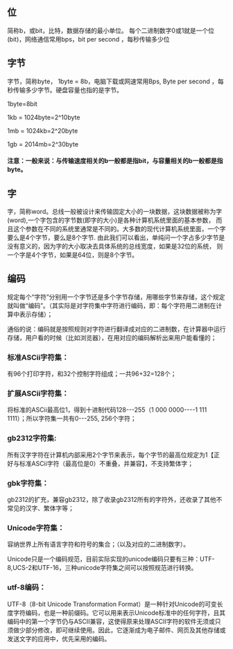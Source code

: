 

## 位
简称b，或bit，比特，数据存储的最小单位。
每个二进制数字0或1就是一个位(bit)，网络通信常用bps，bit per second ，每秒传输多少位

## 字节
字节，简称byte， 1byte = 8b，电脑下载或网速常用Bps, Byte per second ，每秒传输多少字节。硬盘容量也指的是字节。

1byte=8bit

1kb = 1024byte=2^10byte

1mb = 1024kb=2^20byte

1gb = 2014mb=2^30byte

#### 注意：一般来说：与传输速度相关的b一般都是指bit，与容量相关的b一般都是指byte。

## 字
字，简称word。总线一般被设计来传输固定大小的一块数据，这块数据被称为字(word),一个字包含的字节数(即字的大小)是各种计算机系统里面的基本参数，
而且这个参数在不同的系统里通常是不同的。大多数的现代计算机系统里面，一个字要么是4个字节，要么是8个字节.
由此我们可以看出，单纯问一个字占多少字节是没有意义的，因为字的大小取决去具体系统的总线宽度，如果是32位的系统，
则一个字是4个字节，如果是64位，则是8个字节。

## 编码
规定每个“字符”分别用一个字节还是多个字节存储，用哪些字节来存储，这个规定就叫做“编码”。（其实际是对字符集中字符进行编码，即：每个字符用二进制在计算中表示存储）；

通俗的说：编码就是按照规则对字符进行翻译成对应的二进制数，在计算器中运行存储，用户看的时候（比如浏览器），在用对应的编码解析出来用户能看懂的；

### 标准ASCii字符集：
有96个打印字符，和32个控制字符组成；一共96+32=128个；

### 扩展ASCii字符集：
将标准的ASCii最高位1，得到十进制代码128---255（1 000 0000----1 111 1111）；所以字符集一共有0---255,  256个字符；

### gb2312字符集: 
所有汉字字符在计算机内部采用2个字节来表示，每个字节的最高位规定为1【正好与标准ASCii字符（最高位是0）不重叠，并兼容】，不支持繁体字；

### gbk字符集：
gb2312的扩充，兼容gb2312，除了收录gb2312所有的字符外，还收录了其他不常见的汉字、繁体字等；

### Unicode字符集：
容纳世界上所有语言字符和符号的集合；（以及对应的二进制数字）。

Unicode只是一个编码规范，目前实际实现的unicode编码只要有三种：UTF-8,UCS-2和UTF-16，三种unicode字符集之间可以按照规范进行转换。

### utf-8编码：
UTF-8（8-bit Unicode Transformation Format）是一种针对Unicode的可变长度字符编码，也是一种前缀码。它可以用来表示Unicode标准中的任何字符，且其编码中的第一个字节仍与ASCII兼容，这使得原来处理ASCII字符的软件无须或只须做少部分修改，即可继续使用。因此，它逐渐成为电子邮件、网页及其他存储或发送文字的应用中，优先采用的编码。
